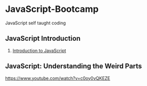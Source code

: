 # JavaScript-Bootcamp
JavaScript self taught coding

## JavaScript Introduction
1. [Introduction to JavaScript](https://github.com/benjavicha1/JavaScript-Bootcamp/tree/master/Intro-to-JavaScript)


## JavaScript: Understanding the Weird Parts
https://www.youtube.com/watch?v=c0oy0vQKEZE
